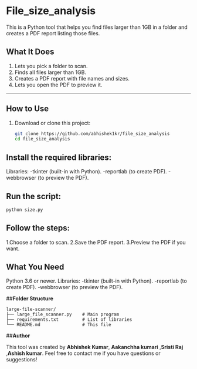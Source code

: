 # **File_size_analysis**

This is a Python tool that helps you find files larger than 1GB in a folder and creates a PDF report listing those files.

## **What It Does**
1. Lets you pick a folder to scan.
2. Finds all files larger than 1GB.
3. Creates a PDF report with file names and sizes.
4. Lets you open the PDF to preview it.

---

## **How to Use**
1. Download or clone this project:
   ```bash
   git clone https://github.com/abhishek1kr/file_size_analysis
   cd file_size_analysis

## **Install the required libraries:**
Libraries: -tkinter (built-in with Python).
-reportlab (to create PDF).
-webbrowser (to preview the PDF).

## **Run the script:**
```bash
python size.py
```
## Follow the steps:
   1.Choose a folder to scan.
   2.Save the PDF report.
   3.Preview the PDF if you want.
   
## **What You Need**

Python 3.6 or newer.
Libraries:
    -tkinter (built-in with Python).
    -reportlab (to create PDF).
    -webbrowser (to preview the PDF).
    
##**Folder Structure**
```
large-file-scanner/
├── large_file_scanner.py    # Main program
├── requirements.txt         # List of libraries
└── README.md                # This file
```


##**Author**

This tool was created by **Abhishek Kumar**, **Aakanchha kumari** ,**Sristi Raj** ,**Ashish kumar**.
Feel free to contact me if you have questions or suggestions!

   

   



